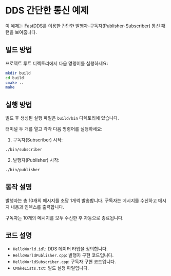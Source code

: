 # DDS 간단한 통신 예제

이 예제는 FastDDS를 이용한 간단한 발행자-구독자(Publisher-Subscriber) 통신 패턴을 보여줍니다.

## 빌드 방법

프로젝트 루트 디렉토리에서 다음 명령어를 실행하세요:

```bash
mkdir build
cd build
cmake ..
make
```

## 실행 방법

빌드 후 생성된 실행 파일은 `build/bin` 디렉토리에 있습니다.

터미널 두 개를 열고 각각 다음 명령어를 실행하세요:

1. 구독자(Subscriber) 시작:
```bash
./bin/subscriber
```

2. 발행자(Publisher) 시작:
```bash
./bin/publisher
```

## 동작 설명

발행자는 총 10개의 메시지를 초당 1개씩 발송합니다. 구독자는 메시지를 수신하고 메시지 내용과 인덱스를 출력합니다.

구독자는 10개의 메시지를 모두 수신한 후 자동으로 종료됩니다.

## 코드 설명

- `HelloWorld.idl`: DDS 데이터 타입을 정의합니다.
- `HelloWorldPublisher.cpp`: 발행자 구현 코드입니다.
- `HelloWorldSubscriber.cpp`: 구독자 구현 코드입니다.
- `CMakeLists.txt`: 빌드 설정 파일입니다. 